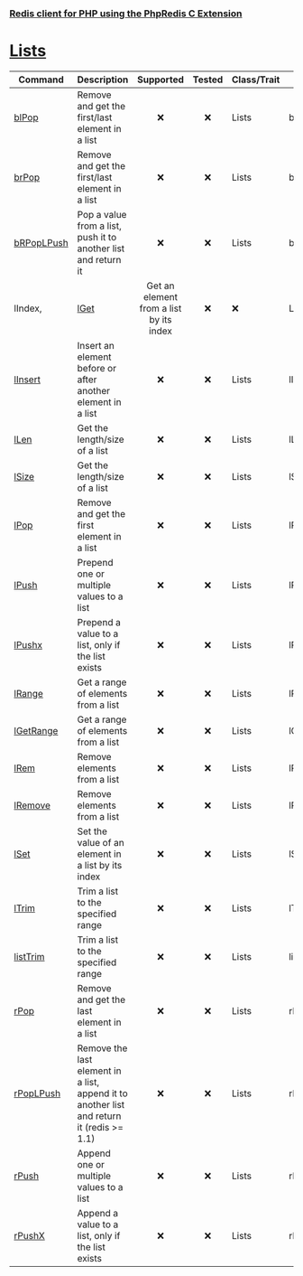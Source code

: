 ### [Redis client for PHP using the PhpRedis C Extension](../README.md)

# [Lists](docs/lists.md)

|Command                    |Description                                                                                |Supported              |Tested                 |Class/Trait    |Method         |
|---                        |---                                                                                        |:-:                    |:-:                    |---            |---            |
|[blPop](#blPop)            |Remove and get the first/last element in a list                                            |:x:                    |:x:                    |Lists          |blPop          |
|[brPop](#brPop)            |Remove and get the first/last element in a list                                            |:x:|:x:|Lists|brPop|
|[bRPopLPush](#bRPopLPush)  |Pop a value from a list, push it to another list and return it                             |:x:|:x:|Lists|bRPopLPush|
lIndex, |[lGet](#lGet)      |Get an element from a list by its index                                                    |:x:|:x:|Lists|lGet|
|[lInsert](#lInsert)        |Insert an element before or after another element in a list                                |:x:|:x:|Lists|lInsert|
|[lLen](#lLen)              |Get the length/size of a list                                                              |:x:|:x:|Lists|lLen|
|[lSize](#lSize)            |Get the length/size of a list                                                              |:x:|:x:|Lists|lSize|
|[lPop](#lPop)              |Remove and get the first element in a list                                                 |:x:|:x:|Lists|lPop|
|[lPush](#lPush)            |Prepend one or multiple values to a list                                                   |:x:|:x:|Lists|lPush|
|[lPushx](#lPushx)          |Prepend a value to a list, only if the list exists                                         |:x:|:x:|Lists|lPushx|
|[lRange](#lRange)          |Get a range of elements from a list                                                        |:x:|:x:|Lists|lRange|
|[lGetRange](#lGetRange)    |Get a range of elements from a list                                                        |:x:|:x:|Lists|lGetRange|
|[lRem](#lRem)              |Remove elements from a list                                                                |:x:|:x:|Lists|lRem|
|[lRemove](#lRemove)        |Remove elements from a list                                                                |:x:|:x:|Lists|lRemove|
|[lSet](#lSet)              |Set the value of an element in a list by its index                                         |:x:|:x:|Lists|lSet|
|[lTrim](#lTrim)            |Trim a list to the specified range                                                         |:x:|:x:|Lists|lTrim|
|[listTrim](#listTrim)      |Trim a list to the specified range                                                         |:x:|:x:|Lists|listTrim|
|[rPop](#rPop)              |Remove and get the last element in a list                                                  |:x:|:x:|Lists|rPop|
|[rPopLPush](#rPopLPush)    |Remove the last element in a list, append it to another list and return it (redis >= 1.1)  |:x:|:x:|Lists|rPopLPush|
|[rPush](#rPush)            |Append one or multiple values to a list                                                    |:x:|:x:|Lists|rPush|
|[rPushX](#rPushX)          |Append a value to a list, only if the list exists                                          |:x:|:x:|Lists|rPushX|